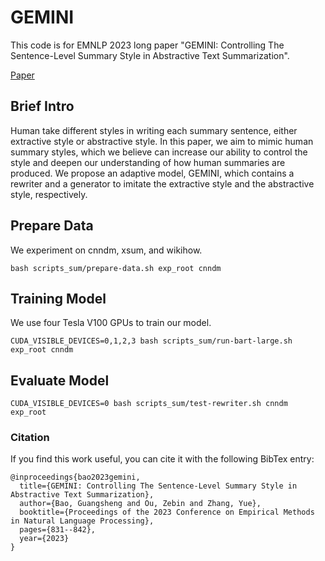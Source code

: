 # GEMINI
This code is for EMNLP 2023 long paper "GEMINI: Controlling The Sentence-Level Summary Style
in Abstractive Text Summarization".

[Paper](https://arxiv.org/abs/2304.03548) 

## Brief Intro
Human take different styles in writing each summary sentence, either extractive style or abstractive style.
In this paper, we aim to mimic human summary styles, which we believe can increase our ability to control the style and deepen our understanding of how human summaries are produced.
We propose an adaptive model, GEMINI, which contains a rewriter and a generator to imitate the extractive style and the abstractive style, respectively.


## Prepare Data
We experiment on cnndm, xsum, and wikihow.
```
bash scripts_sum/prepare-data.sh exp_root cnndm
```

## Training Model
We use four Tesla V100 GPUs to train our model.
```
CUDA_VISIBLE_DEVICES=0,1,2,3 bash scripts_sum/run-bart-large.sh exp_root cnndm
```

## Evaluate Model
```
CUDA_VISIBLE_DEVICES=0 bash scripts_sum/test-rewriter.sh cnndm exp_root
```

### Citation
If you find this work useful, you can cite it with the following BibTex entry:

    @inproceedings{bao2023gemini,
      title={GEMINI: Controlling The Sentence-Level Summary Style in Abstractive Text Summarization},
      author={Bao, Guangsheng and Ou, Zebin and Zhang, Yue},
      booktitle={Proceedings of the 2023 Conference on Empirical Methods in Natural Language Processing},
      pages={831--842},
      year={2023}
    }

